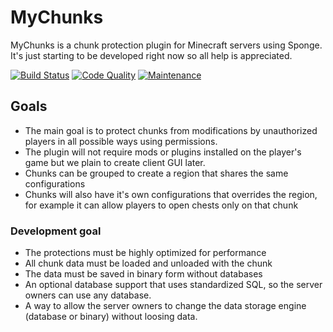 # MyChunks
MyChunks is a chunk protection plugin for Minecraft servers using Sponge. It's just starting to be developed right now so all help is appreciated.

[![Build Status](https://img.shields.io/travis/GameModsBR/MyChunks/development.svg)](https://travis-ci.org/GameModsBR/MyChunks) [![Code Quality](https://img.shields.io/codacy/6e4a916b46a8493881d709244c977e87/development.svg)](https://www.codacy.com/app/jose-rob-jr/MyChunks/dashboard) [![Maintenance](https://img.shields.io/maintenance/yes/2016.svg)]()

## Goals
* The main goal is to protect chunks from modifications by unauthorized players in all possible ways using permissions.
* The plugin will not require mods or plugins installed on the player's game but we plain to create client GUI later.
* Chunks can be grouped to create a region that shares the same configurations
* Chunks will also have it's own configurations that overrides the region, for example it can allow players to open chests only on that chunk

### Development goal
* The protections must be highly optimized for performance
* All chunk data must be loaded and unloaded with the chunk
* The data must be saved in binary form without databases
* An optional database support that uses standardized SQL, so the server owners can use any database.
* A way to allow the server owners to change the data storage engine (database or binary) without loosing data.

